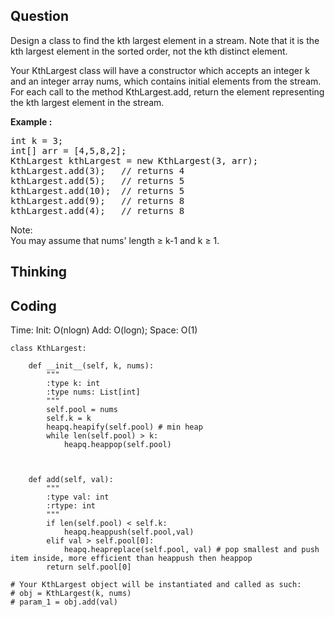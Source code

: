 ## Question
Design a class to find the kth largest element in a stream. Note that it is the kth largest element in the sorted order, not the kth distinct element.<br>

Your KthLargest class will have a constructor which accepts an integer k and an integer array nums, which contains initial elements from the stream. For each call to the method KthLargest.add, return the element representing the kth largest element in the stream.<br>

**Example :**   
<pre>
int k = 3;
int[] arr = [4,5,8,2];
KthLargest kthLargest = new KthLargest(3, arr);
kthLargest.add(3);   // returns 4
kthLargest.add(5);   // returns 5
kthLargest.add(10);  // returns 5
kthLargest.add(9);   // returns 8
kthLargest.add(4);   // returns 8
</pre>

Note: <br>
You may assume that nums' length ≥ k-1 and k ≥ 1.

## Thinking


## Coding
Time: Init: O(nlogn) Add: O(logn); 
Space: O(1)
```python3
class KthLargest:

    def __init__(self, k, nums):
        """
        :type k: int
        :type nums: List[int]
        """
        self.pool = nums
        self.k = k
        heapq.heapify(self.pool) # min heap
        while len(self.pool) > k:
            heapq.heappop(self.pool)
        
        

    def add(self, val):
        """
        :type val: int
        :rtype: int
        """
        if len(self.pool) < self.k:
            heapq.heappush(self.pool,val)
        elif val > self.pool[0]: 
            heapq.heapreplace(self.pool, val) # pop smallest and push item inside, more efficient than heappush then heappop
        return self.pool[0]

# Your KthLargest object will be instantiated and called as such:
# obj = KthLargest(k, nums)
# param_1 = obj.add(val)
```

